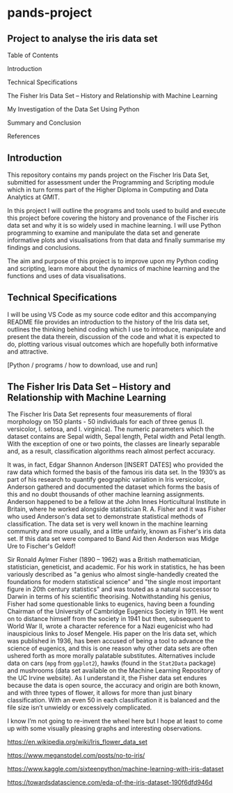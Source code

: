 # pands-project
## Project to analyse the iris data set

Table of Contents 

Introduction

Technical Specifications

The Fisher Iris Data Set – History and Relationship with Machine Learning

My Investigation of the Data Set Using Python

Summary and Conclusion

References

 
## Introduction

This repository contains my pands project on the Fischer Iris Data Set, submitted for assessment under the Programming and Scripting module which in turn forms part of the Higher Diploma in Computing and Data Analytics at GMIT.

In this project I will outline the programs and tools used to build and execute this project before covering the history and provenance of the Fischer iris data set and why it is so widely used in machine learning. I will use Python programming to examine and manipulate the data set and generate informative plots and visualisations from that data and finally summarise my findings and conclusions.

The aim and purpose of this project is to improve upon my Python coding and scripting, learn more about the dynamics of machine learning and the functions and uses of data visualisations. 

 
## Technical Specifications
I will be using VS Code as my source code editor and this accompanying README file provides an introduction to the history of the Iris data set, outlines the thinking behind coding which I use to introduce, manipulate and present the data therein, discussion of the code and what it is expected to do, plotting various visual outcomes which are hopefully both informative and attractive.

[Python / programs / how to download, use and run]
 

## The Fisher Iris Data Set – History and Relationship with Machine Learning
The Fischer Iris Data Set represents four measurements of floral morphology on 150 plants - 50 individuals for each of three genus (I. versicolor, I. setosa, and I. virginica).  The numeric parameters which the dataset contains are Sepal width, Sepal length, Petal width and Petal length. With the exception of one or two points, the classes are linearly separable and, as a result, classification algorithms reach almost perfect accuracy.

It was, in fact, Edgar Shannon Anderson [INSERT DATES] who provided the raw data which formed the basis of the famous iris data set.  In the 1930’s as part of his research to quantify geographic variation in Iris versicolor, Anderson gathered and documented the dataset which forms the basis of this and no doubt thousands of other machine learning assignments.   Anderson happened to be a fellow at the John Innes Horticultural Institute in Britain, where he worked alongside statistician R. A. Fisher and it was Fisher who used Anderson's data set to demonstrate statistical methods of classification.   The data set is very well known in the machine learning community and more usually, and a little unfairly, known as Fisher's iris data set. If this data set were compared to Band Aid then Anderson was Midge Ure to Fischer's Geldof!

Sir Ronald Aylmer Fisher (1890 – 1962) was a British mathematician, statistician, geneticist, and academic. For his work in statistics, he has been variously described as "a genius who almost single-handedly created the foundations for modern statistical science" and "the single most important figure in 20th century statistics" and was touted as a natural successor to Darwin in terms of his scientific theorising.  Notwithstanding his genius, Fisher had some questionable links to eugenics, having been a founding Chairman of the University of Cambridge Eugenics Society in 1911.  He went on to distance himself from the society in 1941 but then, subsequent to World War II, wrote a character reference for a Nazi eugenicist who had inauspicious links to Josef Mengele.   His paper on the Iris data set, which was published in 1936, has been accused of being a tool to advance the science of eugenics, and this is one reason why other data sets are often ushered forth as more morally palatable substitutes.  Alternatives include data on cars (`mpg` from `ggplot2`), hawks (found in the `Stat2Data` package) and mushrooms (data set available on the Machine Learning Repository of the UC Irvine website).   As I understand it, the Fisher data set endures because the data is open source, the accuracy and origin are both known, and with three types of flower, it allows for more than just binary classification.  With an even 50 in each classification it is balanced and the file size isn’t unwieldy or excessively complicated.

I know I’m not going to re-invent the wheel here but I hope at least to come up with some visually pleasing graphs and interesting observations.

 

 

 

https://en.wikipedia.org/wiki/Iris_flower_data_set

https://www.meganstodel.com/posts/no-to-iris/

https://www.kaggle.com/sixteenpython/machine-learning-with-iris-dataset

https://towardsdatascience.com/eda-of-the-iris-dataset-190f6dfd946d